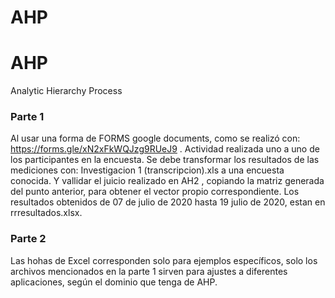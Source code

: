 # AHP

# AHP
Analytic Hierarchy Process

### Parte 1
Al usar una forma de FORMS google documents, como se realizó con:  https://forms.gle/xN2xFkWQJzg9RUeJ9 .
Actividad realizada uno a uno de los participantes en la encuesta.
Se debe transformar los resultados de las mediciones con:  Investigacion 1 (transcripcion).xls  a una encuesta conocida.
Y vallidar el juicio realizado en  AH2  , copiando la matriz generada del punto anterior, para obtener el vector propio correspondiente.
Los resultados obtenidos de 07 de julio de 2020 hasta 19 julio de 2020, estan en rrresultados.xlsx.

### Parte 2
Las hohas de Excel corresponden solo para ejemplos específicos, solo los archivos mencionados en la parte 1 sirven para ajustes a 
diferentes aplicaciones, según el dominio que tenga de AHP.

